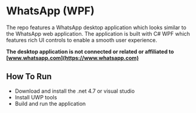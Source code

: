 # WhatsApp (WPF)

The repo features a WhatsApp desktop application which looks similar to the WhatsApp web application. The application is built with C# WPF which features rich UI controls to enable a smooth user experience.

**The desktop application is not connected or related or affiliated to [www.whatsapp.com](https://www.whatsapp.com)**

## How To Run
- Download and install the .net 4.7 or visual studio
- Install UWP tools
- Build and run the application
